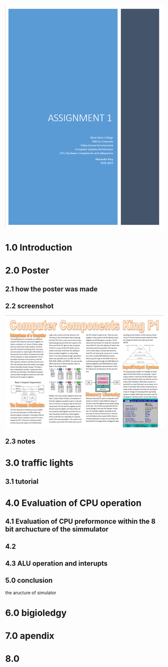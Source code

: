 ![Cover Page](https://github.com/kin14270476/Computer-System-Architecture/blob/master/Assignment%201/cover%20page.png)
# 1.0 Introduction

# 2.0 Poster
## 2.1 how the poster was made
## 2.2 screenshot
![Poster](https://github.com/kin14270476/Computer-System-Architecture/blob/master/Assignment%201/Computer%20Components%20King%20P1.jpg)
## 2.3 notes
# 3.0 traffic lights
## 3.1 tutorial
# 4.0 Evaluation of CPU operation
## 4.1 Evaluation of CPU preformonce within the 8 bit archucture of the simmulator
## 4.2 
## 4.3 ALU operation and interupts
## 5.0 conclusion
the aructure of simulator
# 6.0 bigioledgy 
# 7.0 apendix
# 8.0

